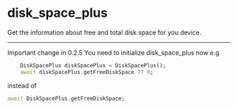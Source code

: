 # disk_space_plus

Get the information about free and total disk space for you device.

----
Important change in 0.2.5
You need to initialize disk_space_plus now
e.g 
```dart
    DiskSpacePlus diskSpacePlus = DiskSpacePlus();
    await diskSpacePlus.getFreeDiskSpace ?? 0;
```

instead of
```dart
await DiskSpacePlus.getFreeDiskSpace;
```

